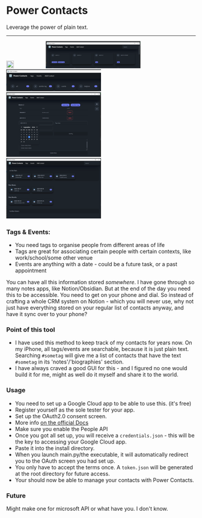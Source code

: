 # Power Contacts
Leverage the power of plain text.

---

<img src="assets/favicon.ico" width=20% height=20%>
<img src="assets/screencap_main_page.png" width=50% height=50%>
<img src="assets/screencap_tags_page.png" width=50% height=50%>
<img src="assets/screencap_contact_page.png" width=50% height=50%>
<img src="assets/screencap_events_page.png" width=50% height=50%>


### Tags & Events:
- You need tags to organise people from different areas of life
- Tags are great for associating certain people with certain contexts, like work/school/some other venue
- Events are anything with a date - could be a future task, or a past appointment

You can have all this information stored _somewhere_. I have gone through so many notes apps, like Notion/Obsidian. But 
at the end of the day you need this to be accessible. You need to get on your phone and dial. So instead of crafting a whole
CRM system on Notion - which you will never use, why not just have everything stored on your regular list of contacts anyway, 
and have it sync over to your phone?

### Point of this tool
- I have used this method to keep track of my contacts for years now. On my iPhone, all tags/events are searchable, because
it is just plain text. Searching `#sometag` will give me a list of contacts that have the text `#sometag` 
in its 'notes'/'biographies' section.
- I have always craved a good GUI for this - and I figured no one would build it for me, might as well do it myself 
and share it to the world. 

### Usage 
- You need to set up a Google Cloud app to be able to use this. (it's free)
- Register yourself as the sole tester for your app.
- Set up the OAuth2.0 consent screen.
- More info [on the official Docs](https://developers.google.com/workspace/guides/create-credentials)
- Make sure you enable the People API
- Once you got all set up, you will receive a `credentials.json` - this will be the key to
accessing your Google Cloud app.
- Paste it into the install directory. 
- When you launch main.py/the executable, it will automatically redirect you to the OAuth screen you had set up.
- You only have to accept the terms once. A `token.json` will be generated
at the root directory for future access.
- Your should now be able to manage your contacts with Power Contacts.

### Future

Might make one for microsoft API or what have you. I don't know.

